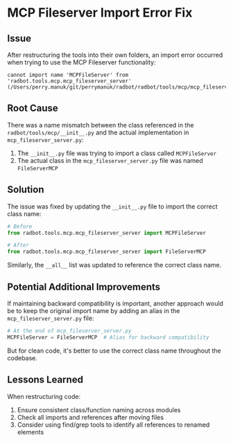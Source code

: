 # MCP Fileserver Import Error Fix

## Issue

After restructuring the tools into their own folders, an import error occurred when trying to use the MCP Fileserver functionality:

```
cannot import name 'MCPFileServer' from 'radbot.tools.mcp.mcp_fileserver_server' (/Users/perry.manuk/git/perrymanuk/radbot/radbot/tools/mcp/mcp_fileserver_server.py)
```

## Root Cause

There was a name mismatch between the class referenced in the `radbot/tools/mcp/__init__.py` and the actual implementation in `mcp_fileserver_server.py`:

1. The `__init__.py` file was trying to import a class called `MCPFileServer` 
2. The actual class in the `mcp_fileserver_server.py` file was named `FileServerMCP`

## Solution

The issue was fixed by updating the `__init__.py` file to import the correct class name:

```python
# Before
from radbot.tools.mcp.mcp_fileserver_server import MCPFileServer

# After
from radbot.tools.mcp.mcp_fileserver_server import FileServerMCP
```

Similarly, the `__all__` list was updated to reference the correct class name.

## Potential Additional Improvements

If maintaining backward compatibility is important, another approach would be to keep the original import name by adding an alias in the `mcp_fileserver_server.py` file:

```python
# At the end of mcp_fileserver_server.py
MCPFileServer = FileServerMCP  # Alias for backward compatibility
```

But for clean code, it's better to use the correct class name throughout the codebase.

## Lessons Learned

When restructuring code:
1. Ensure consistent class/function naming across modules
2. Check all imports and references after moving files
3. Consider using find/grep tools to identify all references to renamed elements
